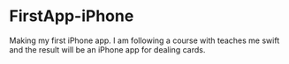 # FirstApp-iPhone

Making my first iPhone app. I am following a course with teaches me swift and the result will be an iPhone app for dealing cards.

